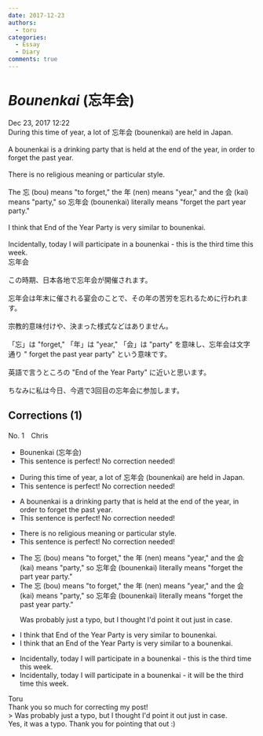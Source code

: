 ```yaml
---
date: 2017-12-23
authors:
  - toru
categories:
  - Essay
  - Diary
comments: true
---
```


# <strong><em>Bounenkai</strong></em> (忘年会)
<div class="date">Dec 23, 2017 12:22</div>
<div id="post"><div id="body_show_ori">
During this time of year, a lot of 忘年会 (bounenkai) are held in Japan.<br/><br/>A bounenkai is a drinking party that is held at the end of the year, in order to forget the past year.<br/><br/>There is no religious meaning or particular style.<br/><br/>The 忘 (bou) means "to forget," the 年 (nen) means "year," and the 会 (kai) means "party," so 忘年会 (bounenkai) literally means "forget the part year party."<br/><br/>I think that End of the Year Party is very similar to bounenkai.<br/><br/>Incidentally, today I will participate in a bounenkai - this is the third time this week.
</div></div>

<!-- more -->

<div id="post_ja"><div id="body_show_mo">
忘年会<br/><br/>この時期、日本各地で忘年会が開催されます。<br/><br/>忘年会は年末に催される宴会のことで、その年の苦労を忘れるために行われます。<br/><br/>宗教的意味付けや、決まった様式などはありません。<br/><br/>「忘」は "forget," 「年」は "year," 「会」は "party" を意味し、忘年会は文字通り " forget the past year party" という意味です。<br/><br/>英語で言うところの "End of the Year Party" に近いと思います。<br/><br/>ちなみに私は今日、今週で3回目の忘年会に参加します。
</div></div>

## Corrections (1)
<div id="block"><div class="first_name"> No. 1　<span class="just_name">Chris</span></div><div id="block2">
<ul class="correction_field">
<li class="incorrect">Bounenkai (忘年会)</li>
<li class="corrected perfect">This sentence is perfect! No correction needed!</li>
</ul>
<ul class="correction_field">
<li class="incorrect">During this time of year, a lot of 忘年会 (bounenkai) are held in Japan.</li>
<li class="corrected perfect">This sentence is perfect! No correction needed!</li>
</ul>
<ul class="correction_field">
<li class="incorrect">A bounenkai is a drinking party that is held at the end of the year, in order to forget the past year.</li>
<li class="corrected perfect">This sentence is perfect! No correction needed!</li>
</ul>
<ul class="correction_field">
<li class="incorrect">There is no religious meaning or particular style.</li>
<li class="corrected perfect">This sentence is perfect! No correction needed!</li>
</ul>
<ul class="correction_field">
<li class="incorrect">The 忘 (bou) means "to forget," the 年 (nen) means "year," and the 会 (kai) means "party," so 忘年会 (bounenkai) literally means "forget the part year party."</li>
<li class="corrected correct">
The 忘 (bou) means "to forget," the 年 (nen) means "year," and the 会 (kai) means "party," so 忘年会 (bounenkai) literally means "forget the pa<span class="f_red">s</span>t year party."
<p class="correction_comment">Was probably just a typo, but I thought I'd point it out just in case.</p>
</li>
</ul>
<ul class="correction_field">
<li class="incorrect">I think that End of the Year Party is very similar to bounenkai.</li>
<li class="corrected correct">
I think that <span class="f_red">an</span> End of the Year Party is very similar to <span class="f_red">a</span> bounenkai.
</li>
</ul>
<ul class="correction_field">
<li class="incorrect">Incidentally, today I will participate in a bounenkai - this is the third time this week.</li>
<li class="corrected correct">
Incidentally, today I will participate in a bounenkai - <span class="f_red">it will be</span> the third time this week.
</li>
</ul>
</div><div class="name"><span class="just_name">Toru</span><br>
Thank you so much for correcting my post!<br/>&gt; Was probably just a typo, but I thought I'd point it out just in case.<br/>Yes, it was a typo. Thank you for pointing that out :)
</div>
</div>
